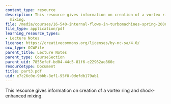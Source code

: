 ```yaml
---
content_type: resource
description: This resource gives information on creation of a vortex ring and shock-enhanced
  mixing.
file: /media/courses/16-540-internal-flows-in-turbomachines-spring-2006/e7c26c0e9bbb8ef195f80defdb179ab1_part3.pdf
file_type: application/pdf
learning_resource_types:
- Lecture Notes
license: https://creativecommons.org/licenses/by-nc-sa/4.0/
ocw_type: OCWFile
parent_title: Lecture Notes
parent_type: CourseSection
parent_uid: 7855efef-bd04-44c5-81f6-c22962ae860c
resourcetype: Document
title: part3.pdf
uid: e7c26c0e-9bbb-8ef1-95f8-0defdb179ab1
---
```

This resource gives information on creation of a vortex ring and shock-enhanced mixing.